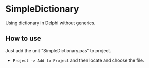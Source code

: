 SimpleDictionary
================

Using dictionary in Delphi without generics.

## How to use

Just add the unit "SimpleDictionary.pas" to project.
  - ``Project -> Add to Project`` and then locate and choose the file.
